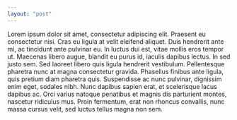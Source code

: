 ```yaml
---
layout: "post"
---
```


Lorem ipsum dolor sit amet, consectetur adipiscing elit. Praesent eu consectetur nisi. Cras eu ligula at velit eleifend aliquet. Duis hendrerit ante mi, ac tincidunt ante pulvinar eu. In luctus dui est, vitae mollis eros tempor ut. Maecenas libero augue, blandit eu purus id, iaculis dapibus lectus. In sed justo sem. Sed laoreet libero quis ligula hendrerit vestibulum. Pellentesque pharetra nunc at magna consectetur gravida. Phasellus finibus ante ligula, quis pretium diam pharetra quis. Suspendisse ac nunc pulvinar, dignissim enim eget, sodales nibh. Nunc dapibus sapien erat, et scelerisque lacus dapibus ac. Orci varius natoque penatibus et magnis dis parturient montes, nascetur ridiculus mus. Proin fermentum, erat non rhoncus convallis, nunc massa cursus velit, sed luctus tellus magna non sem.